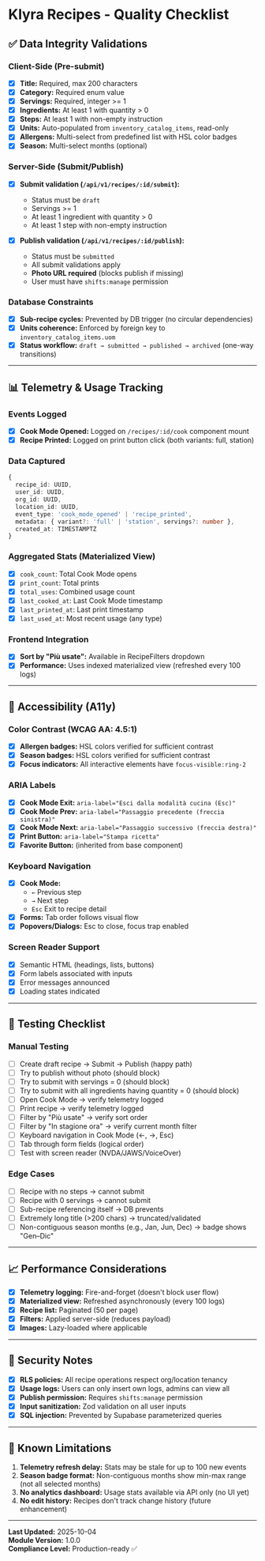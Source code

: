 # Klyra Recipes - Quality Checklist

## ✅ Data Integrity Validations

### Client-Side (Pre-submit)
- [x] **Title:** Required, max 200 characters
- [x] **Category:** Required enum value
- [x] **Servings:** Required, integer >= 1
- [x] **Ingredients:** At least 1 with quantity > 0
- [x] **Steps:** At least 1 with non-empty instruction
- [x] **Units:** Auto-populated from `inventory_catalog_items`, read-only
- [x] **Allergens:** Multi-select from predefined list with HSL color badges
- [x] **Season:** Multi-select months (optional)

### Server-Side (Submit/Publish)
- [x] **Submit validation (`/api/v1/recipes/:id/submit`):**
  - Status must be `draft`
  - Servings >= 1
  - At least 1 ingredient with quantity > 0
  - At least 1 step with non-empty instruction
  
- [x] **Publish validation (`/api/v1/recipes/:id/publish`):**
  - Status must be `submitted`
  - All submit validations apply
  - **Photo URL required** (blocks publish if missing)
  - User must have `shifts:manage` permission

### Database Constraints
- [x] **Sub-recipe cycles:** Prevented by DB trigger (no circular dependencies)
- [x] **Units coherence:** Enforced by foreign key to `inventory_catalog_items.uom`
- [x] **Status workflow:** `draft → submitted → published → archived` (one-way transitions)

---

## 📊 Telemetry & Usage Tracking

### Events Logged
- [x] **Cook Mode Opened:** Logged on `/recipes/:id/cook` component mount
- [x] **Recipe Printed:** Logged on print button click (both variants: full, station)

### Data Captured
```typescript
{
  recipe_id: UUID,
  user_id: UUID,
  org_id: UUID,
  location_id: UUID,
  event_type: 'cook_mode_opened' | 'recipe_printed',
  metadata: { variant?: 'full' | 'station', servings?: number },
  created_at: TIMESTAMPTZ
}
```

### Aggregated Stats (Materialized View)
- [x] `cook_count`: Total Cook Mode opens
- [x] `print_count`: Total prints
- [x] `total_uses`: Combined usage count
- [x] `last_cooked_at`: Last Cook Mode timestamp
- [x] `last_printed_at`: Last print timestamp
- [x] `last_used_at`: Most recent usage (any type)

### Frontend Integration
- [x] **Sort by "Più usate":** Available in RecipeFilters dropdown
- [x] **Performance:** Uses indexed materialized view (refreshed every 100 logs)

---

## 🎨 Accessibility (A11y)

### Color Contrast (WCAG AA: 4.5:1)
- [x] **Allergen badges:** HSL colors verified for sufficient contrast
- [x] **Season badges:** HSL colors verified for sufficient contrast
- [x] **Focus indicators:** All interactive elements have `focus-visible:ring-2`

### ARIA Labels
- [x] **Cook Mode Exit:** `aria-label="Esci dalla modalità cucina (Esc)"`
- [x] **Cook Mode Prev:** `aria-label="Passaggio precedente (freccia sinistra)"`
- [x] **Cook Mode Next:** `aria-label="Passaggio successivo (freccia destra)"`
- [x] **Print Button:** `aria-label="Stampa ricetta"`
- [x] **Favorite Button:** (inherited from base component)

### Keyboard Navigation
- [x] **Cook Mode:**
  - `←` Previous step
  - `→` Next step
  - `Esc` Exit to recipe detail
- [x] **Forms:** Tab order follows visual flow
- [x] **Popovers/Dialogs:** Esc to close, focus trap enabled

### Screen Reader Support
- [x] Semantic HTML (headings, lists, buttons)
- [x] Form labels associated with inputs
- [x] Error messages announced
- [x] Loading states indicated

---

## 🧪 Testing Checklist

### Manual Testing
- [ ] Create draft recipe → Submit → Publish (happy path)
- [ ] Try to publish without photo (should block)
- [ ] Try to submit with servings = 0 (should block)
- [ ] Try to submit with all ingredients having quantity = 0 (should block)
- [ ] Open Cook Mode → verify telemetry logged
- [ ] Print recipe → verify telemetry logged
- [ ] Filter by "Più usate" → verify sort order
- [ ] Filter by "In stagione ora" → verify current month filter
- [ ] Keyboard navigation in Cook Mode (←, →, Esc)
- [ ] Tab through form fields (logical order)
- [ ] Test with screen reader (NVDA/JAWS/VoiceOver)

### Edge Cases
- [ ] Recipe with no steps → cannot submit
- [ ] Recipe with 0 servings → cannot submit
- [ ] Sub-recipe referencing itself → DB prevents
- [ ] Extremely long title (>200 chars) → truncated/validated
- [ ] Non-contiguous season months (e.g., Jan, Jun, Dec) → badge shows "Gen–Dic"

---

## 📈 Performance Considerations

- [x] **Telemetry logging:** Fire-and-forget (doesn't block user flow)
- [x] **Materialized view:** Refreshed asynchronously (every 100 logs)
- [x] **Recipe list:** Paginated (50 per page)
- [x] **Filters:** Applied server-side (reduces payload)
- [x] **Images:** Lazy-loaded where applicable

---

## 🔐 Security Notes

- [x] **RLS policies:** All recipe operations respect org/location tenancy
- [x] **Usage logs:** Users can only insert own logs, admins can view all
- [x] **Publish permission:** Requires `shifts:manage` permission
- [x] **Input sanitization:** Zod validation on all user inputs
- [x] **SQL injection:** Prevented by Supabase parameterized queries

---

## 📝 Known Limitations

1. **Telemetry refresh delay:** Stats may be stale for up to 100 new events
2. **Season badge format:** Non-contiguous months show min-max range (not all selected months)
3. **No analytics dashboard:** Usage stats available via API only (no UI yet)
4. **No edit history:** Recipes don't track change history (future enhancement)

---

**Last Updated:** 2025-10-04  
**Module Version:** 1.0.0  
**Compliance Level:** Production-ready ✅

